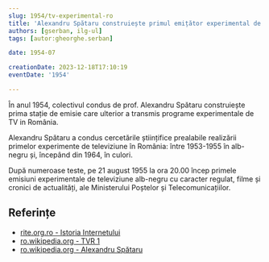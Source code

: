 ```yaml
---
slug: 1954/tv-experimental-ro
title: 'Alexandru Spătaru construiește primul emițător experimental de TV din România'
authors: [gserban, ilg-ul]
tags: [autor:gheorghe.serban]

date: 1954-07

creationDate: 2023-12-18T17:10:19
eventDate: '1954'

---
```


În anul 1954, colectivul condus de prof. Alexandru Spătaru
construiește prima stație
de emisie care ulterior a transmis programe experimentale de TV in România.

<!-- truncate -->

Alexandru Spătaru a condus cercetările științifice prealabile realizării
primelor experimente de televiziune în România: între 1953-1955 în alb-negru
și, începând din 1964, în culori.

După numeroase teste, pe 21 august 1955 la ora 20.00 încep primele
emisiuni experimentale de
televiziune alb-negru cu caracter regulat, filme și cronici de actualități,
ale Ministerului Poștelor și Telecomunicațiilor.

## Referințe

- [rite.org.ro - Istoria Internetului](https://rite.org.ro/istoria-internetului/)
- [ro.wikipedia.org - TVR 1](https://ro.wikipedia.org/wiki/TVR_1)
- [ro.wikipedia.org - Alexandru Spătaru](https://ro.wikipedia.org/wiki/Alexandru_Spătaru)
